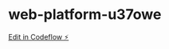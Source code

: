 # web-platform-u37owe

[Edit in Codeflow ⚡️](https://stackblitz.com/~/github.com/MZIM-AND/web-platform-u37owe)